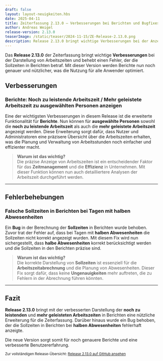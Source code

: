 ```yaml
---
draft: false
layout: layout-neuigkeiten.hbs
date: 2025-04-11
title: Zeiterfassung 2.13.0 – Verbesserungen bei Berichten und Bugfixes
author: Andreas Weigel
release-version: 2.13.0
teaserImage: /static/teaser/2024-11-15/ZE-Release-2.13.0.png
description: Release 2.13.0 bringt wichtige Verbesserungen bei der Anzeige der Arbeitszeiten und behebt Fehler in den Sollzeiten von Berichten.
---
```


Das **Release 2.13.0** der Zeiterfassung bringt wichtige **Verbesserungen** bei der Darstellung von Arbeitszeiten und behebt einen Fehler, der die Sollzeiten in Berichten betraf. Mit dieser Version werden Berichte nun noch genauer und nützlicher, was die Nutzung für alle Anwender optimiert.

<!-- more -->

## Verbesserungen

### Berichte: Noch zu leistende Arbeitszeit / Mehr geleistete Arbeitszeit zu ausgewählten Personen anzeigen

Eine der wichtigsten Verbesserungen in diesem Release ist die erweiterte Funktionalität für **Berichte**. Nun können für **ausgewählte Personen** sowohl die **noch zu leistende Arbeitszeit** als auch die **mehr geleistete Arbeitszeit** angezeigt werden. Diese Erweiterung sorgt dafür, dass Nutzer und Administratoren eine präzisere Übersicht über die Arbeitszeiten erhalten, was die Planung und Verwaltung von Arbeitsstunden noch einfacher und effizienter macht.

> **Warum ist das wichtig?**  
> Die präzise Anzeige von Arbeitszeiten ist ein entscheidender Faktor für das **Zeitmanagement** und die **Effizienz** in Unternehmen. Mit dieser Funktion können nun auch detailliertere Analysen der Arbeitszeit durchgeführt werden.

---

## Fehlerbehebungen

### Falsche Sollzeiten in Berichten bei Tagen mit halben Abwesenheiten

Ein **Bug** in der Berechnung der **Sollzeiten** in Berichten wurde behoben. Zuvor trat der Fehler auf, dass bei Tagen mit **halben Abwesenheiten** die Sollzeiten nicht korrekt angezeigt wurden. Mit diesem Fix wird nun sichergestellt, dass **halbe Abwesenheiten** korrekt berücksichtigt werden und die Sollzeiten in den Berichten präzise sind.

> **Warum ist das wichtig?**  
> Die korrekte Darstellung von **Sollzeiten** ist essenziell für die **Arbeitszeitabrechnung** und die Planung von Abwesenheiten. Dieser Fix sorgt dafür, dass keine **Ungenauigkeiten** mehr auftreten, die zu Fehlern in der Abrechnung führen könnten.

---

## Fazit

**Release 2.13.0** bringt mit der verbesserten Darstellung der **noch zu leistenden** und **mehr geleisteten Arbeitszeiten** in Berichten eine nützliche Erweiterung für die Zeiterfassung. Darüber hinaus wurde ein Bug behoben, der die Sollzeiten in Berichten bei **halben Abwesenheiten** fehlerhaft anzeigte.

Die neue Version sorgt somit für noch genauere Berichte und eine verbesserte Benutzererfahrung.

<sub>Zur vollständigen Release-Übersicht: [Release 2.13.0 auf GitHub ansehen](https://github.com/urlaubsverwaltung/zeiterfassung/releases/tag/zeiterfassung-2.13.0)</sub>

